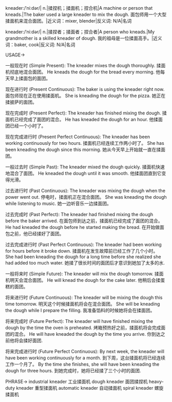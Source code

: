 kneader:/ˈniːdər/| n.|揉捏机；揉面机；捏合机|A machine or person that kneads.|The baker used a large kneader to mix the dough. 面包师用一个大型揉面机来混合面团。|近义词：mixer, blender|反义词: N/A|名词

kneader:/ˈniːdər/| n.|揉捏者；揉面者；捏合者|A person who kneads.|My grandmother is a skilled kneader of dough. 我的祖母是一位揉面高手。|近义词：baker, cook|反义词: N/A|名词


USAGE->

一般现在时 (Simple Present):
The kneader mixes the dough thoroughly.  揉面机彻底地混合面团。
He kneads the dough for the bread every morning. 他每天早上揉面包的面团。

现在进行时 (Present Continuous):
The baker is using the kneader right now. 面包师现在正在使用揉面机。
She is kneading the dough for the pizza. 她正在揉披萨的面团。

现在完成时 (Present Perfect):
The kneader has finished mixing the dough. 揉面机已经完成了面团的混合。
He has kneaded the dough for an hour. 他揉面团已经一个小时了。

现在完成进行时 (Present Perfect Continuous):
The kneader has been working continuously for two hours. 揉面机已经连续工作两小时了。
She has been kneading the dough since this morning. 她从今天早上开始就一直在揉面团。

一般过去时 (Simple Past):
The kneader mixed the dough quickly. 揉面机快速地混合了面团。
He kneaded the dough until it was smooth. 他揉面团直到它变得光滑。

过去进行时 (Past Continuous):
The kneader was mixing the dough when the power went out.  停电时，揉面机正在混合面团。
She was kneading the dough while listening to music. 她一边听音乐一边揉面团。

过去完成时 (Past Perfect):
The kneader had finished mixing the dough before the baker arrived. 在面包师到达之前，揉面机已经完成了面团的混合。
He had kneaded the dough before he started making the bread. 在开始做面包之前，他已经揉好了面团。

过去完成进行时 (Past Perfect Continuous):
The kneader had been working for hours before it broke down. 揉面机在发生故障前已经工作了几个小时。
She had been kneading the dough for a long time before she realized she had added too much water. 她揉了很长时间的面团后才意识到她加了太多的水.

一般将来时 (Simple Future):
The kneader will mix the dough tomorrow. 揉面机明天会混合面团。
He will knead the dough for the cake later. 他稍后会揉蛋糕的面团。

将来进行时 (Future Continuous):
The kneader will be mixing the dough this time tomorrow. 明天这个时候揉面机将会在混合面团。
She will be kneading the dough while I prepare the filling. 我准备馅料的时候她将会在揉面团。

将来完成时 (Future Perfect):
The kneader will have finished mixing the dough by the time the oven is preheated. 烤箱预热好之前，揉面机将会完成面团的混合。
He will have kneaded the dough by the time you arrive. 你到达之前他将会揉好面团.


将来完成进行时 (Future Perfect Continuous):
By next week, the kneader will have been working continuously for a month. 到下周，这台揉面机将已经连续工作一个月了。
By the time she finishes, she will have been kneading the dough for three hours. 到她完成时，她将已经揉了三个小时的面团.



PHRASE->
industrial kneader 工业揉面机
dough kneader 面团揉捏机
heavy-duty kneader 重型揉面机
automatic kneader 自动揉面机
spiral kneader 螺旋揉面机
